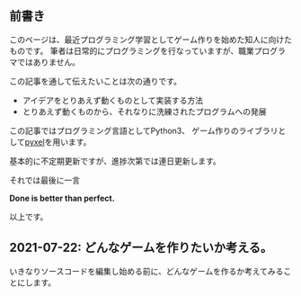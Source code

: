 ## 前書き

このページは、最近プログラミング学習としてゲーム作りを始めた知人に向けたものです。
筆者は日常的にプログラミングを行なっていますが、職業プログラマではありません。

この記事を通して伝えたいことは次の通りです。
* アイデアをとりあえず動くものとして実装する方法
* とりあえず動くものから、それなりに洗練されたプログラムへの発展

この記事ではプログラミング言語としてPython3、
ゲーム作りのライブラリとして[pyxel](https://github.com/kitao/pyxel)を用います。

基本的に不定期更新ですが、進捗次第では連日更新します。

それでは最後に一言

**Done is better than perfect.**

以上です。

## 2021-07-22: どんなゲームを作りたいか考える。

いきなりソースコードを編集し始める前に、どんなゲームを作るか考えてみることにします。